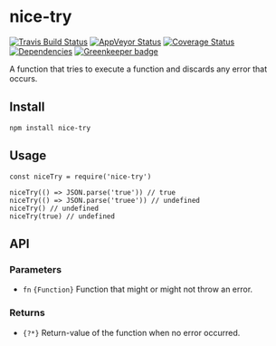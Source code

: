 nice-try
========

[![Travis Build Status](https://travis-ci.org/electerious/nice-try.svg?branch=master)](https://travis-ci.org/electerious/nice-try) [![AppVeyor Status](https://ci.appveyor.com/api/projects/status/8tqb09wrwci3xf8l?svg=true)](https://ci.appveyor.com/project/electerious/nice-try) [![Coverage Status](https://coveralls.io/repos/github/electerious/nice-try/badge.svg?branch=master)](https://coveralls.io/github/electerious/nice-try?branch=master) [![Dependencies](https://david-dm.org/electerious/nice-try.svg)](https://david-dm.org/electerious/nice-try#info=dependencies) [![Greenkeeper badge](https://badges.greenkeeper.io/electerious/nice-try.svg)](https://greenkeeper.io/)

A function that tries to execute a function and discards any error that occurs.

Install
-------

    npm install nice-try

Usage
-----

    const niceTry = require('nice-try')

    niceTry(() => JSON.parse('true')) // true
    niceTry(() => JSON.parse('truee')) // undefined
    niceTry() // undefined
    niceTry(true) // undefined

API
---

### Parameters

-   `fn` `{Function}` Function that might or might not throw an error.

### Returns

-   `{?*}` Return-value of the function when no error occurred.
